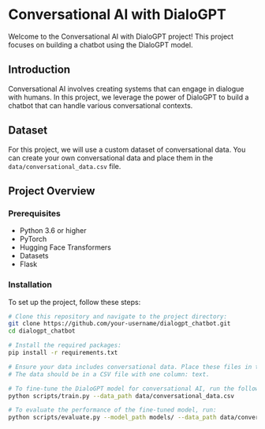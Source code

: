 
# Conversational AI with DialoGPT

Welcome to the Conversational AI with DialoGPT project! This project focuses on building a chatbot using the DialoGPT model.

## Introduction

Conversational AI involves creating systems that can engage in dialogue with humans. In this project, we leverage the power of DialoGPT to build a chatbot that can handle various conversational contexts.

## Dataset

For this project, we will use a custom dataset of conversational data. You can create your own conversational data and place them in the `data/conversational_data.csv` file.

## Project Overview

### Prerequisites

- Python 3.6 or higher
- PyTorch
- Hugging Face Transformers
- Datasets
- Flask

### Installation

To set up the project, follow these steps:

```bash
# Clone this repository and navigate to the project directory:
git clone https://github.com/your-username/dialogpt_chatbot.git
cd dialogpt_chatbot

# Install the required packages:
pip install -r requirements.txt

# Ensure your data includes conversational data. Place these files in the data/ directory.
# The data should be in a CSV file with one column: text.

# To fine-tune the DialoGPT model for conversational AI, run the following command:
python scripts/train.py --data_path data/conversational_data.csv

# To evaluate the performance of the fine-tuned model, run:
python scripts/evaluate.py --model_path models/ --data_path data/conversational_data.csv
